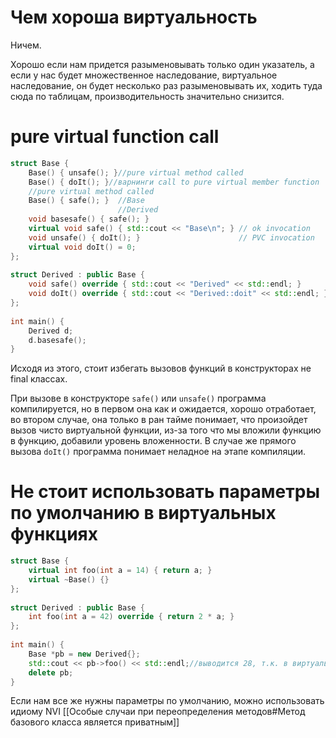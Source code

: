 # Чем хороша виртуальность
Ничем.

Хорошо если нам придется разыменовывать только один указатель, а если у нас будет множественное наследование, виртуальное наследование, он будет несколько раз разыменовывать их, ходить туда сюда по таблицам, производительность значительно снизится.

# pure virtual function call

```cpp
struct Base {  
    Base() { unsafe(); }//pure virtual method called     
    Base() { doIt(); }//варнинги call to pure virtual member function 'doIt' has undefined behavior; overrides of 'doIt' in subclasses are not available in the constructor of 'Base'     
    //pure virtual method called  
    Base() { safe(); }  //Base    
					    //Derived
	void basesafe() { safe(); }  
    virtual void safe() { std::cout << "Base\n"; } // ok invocation    
	void unsafe() { doIt(); }                      // PVC invocation    
	virtual void doIt() = 0;  
};  
  
struct Derived : public Base {  
    void safe() override { std::cout << "Derived" << std::endl; }  
    void doIt() override { std::cout << "Derived::doit" << std::endl; }  
};  
  
int main() {  
    Derived d;  
    d.basesafe();  
}
```

Исходя из этого, стоит избегать вызовов функций в конструкторах не final классах.

При вызове в конструкторе `safe()` или `unsafe()` программа компилируется, но в первом она как и ожидается, хорошо отработает, во втором случае, она только в ран тайме понимает, что произойдет вызов чисто виртуальной функции, из-за того что мы вложили функцию в функцию, добавили уровень вложенности. В случае же прямого вызова `doIt()` программа понимает неладное на этапе компиляции.

# Не стоит использовать параметры по умолчанию в виртуальных функциях
```cpp
struct Base {  
    virtual int foo(int a = 14) { return a; }  
    virtual ~Base() {}  
};  
  
struct Derived : public Base {  
    int foo(int a = 42) override { return 2 * a; }  
};  
  
int main() {  
    Base *pb = new Derived{};  
    std::cout << pb->foo() << std::endl;//выводится 28, т.к. в виртуальной таблице нет места для параметров по умолчанию, параметры связываются статически, она вызывает производную функцию, но со значением параметра базового класса. Можно сделать каст, чтобы использовать параметр по умолчанию 42
    delete pb;  
}
```

Если нам все же нужны параметры по умолчанию, можно использовать идиому NVI [[Особые случаи при переопределения методов#Метод базового класса является приватным]]